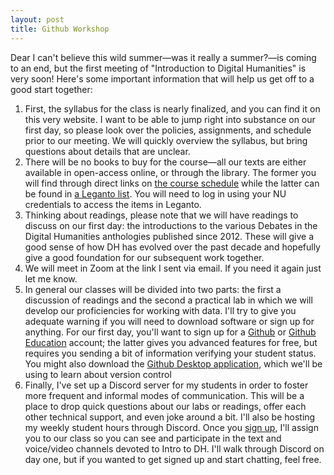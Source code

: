 ```yaml
---
layout: post
title: Github Workshop
---
```


Dear I can't believe this wild summer—was it really a summer?—is coming to an end, but the first meeting of "Introduction to Digital Humanities" is very soon! Here's some important information that will help us get off to a good start together:

1. First, the syllabus for the class is nearly finalized, and you can find it on this very website. I want to be able to jump right into substance on our first day, so please look over the policies, assignments, and schedule prior to our meeting. We will quickly overview the syllabus, but bring questions about details that are unclear.
2. There will be no books to buy for the course—all our texts are either available in open-access online, or through the library. The former you will find through direct links on [the course schedule](https://f20idh.ryancordell.org/schedule/) while the latter can be found in [a Leganto list](https://northeastern.alma.exlibrisgroup.com/leganto/public/01NEU_INST/lists/10850708140001401?auth=SAML). You will need to log in using your NU credentials to access the items in Leganto.
3. Thinking about readings, please note that we will have readings to discuss on our first day: the introductions to the various Debates in the Digital Humanities anthologies published since 2012. These will give a good sense of how DH has evolved over the past decade and hopefully give a good foundation for our subsequent work together.
4. We will meet in Zoom at the link I sent via email. If you need it again just let me know.
5. In general our classes will be divided into two parts: the first a discussion of readings and the second a practical lab in which we will develop our proficiencies for working with data. I'll try to give you adequate warning if you will need to download software or sign up for anything. For our first day, you'll want to sign up for a [Github](https://github.com/) or [Github Education](https://education.github.com/) account; the latter gives you advanced features for free, but requires you sending a bit of information verifying your student status. You might also download the [Github Desktop application](https://desktop.github.com/), which we'll be using to learn about version control
6. Finally, I've set up a Discord server for my students in order to foster more frequent and informal modes of communication. This will be a place to drop quick questions about our labs or readings, offer each other technical support, and even joke around a bit. I'll also be hosting my weekly student hours through Discord. Once you [sign up](https://discord.gg/uhNFume), I'll assign you to our class so you can see and participate in the text and voice/video channels devoted to Intro to DH. I'll walk through Discord on day one, but if you wanted to get signed up and start chatting, feel free.